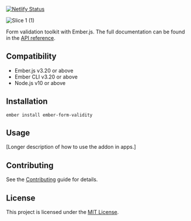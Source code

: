 [![Netlify Status](https://api.netlify.com/api/v1/badges/5023c11a-a892-4a31-b7f4-199678dfbb07/deploy-status)](https://app.netlify.com/sites/frosty-swartz-6ba6b7/deploys)

![Slice 1 (1)](https://user-images.githubusercontent.com/3668313/130347207-7db1bb99-9a66-4e3f-bacf-aa3176b3bf69.png)

Form validation toolkit with Ember.js. The full documentation can be found in the [API reference](https://ember-for-validity.netlify.app/).


Compatibility
------------------------------------------------------------------------------

* Ember.js v3.20 or above
* Ember CLI v3.20 or above
* Node.js v10 or above


Installation
------------------------------------------------------------------------------

```
ember install ember-form-validity
```


Usage
------------------------------------------------------------------------------

[Longer description of how to use the addon in apps.]


Contributing
------------------------------------------------------------------------------

See the [Contributing](CONTRIBUTING.md) guide for details.


License
------------------------------------------------------------------------------

This project is licensed under the [MIT License](LICENSE.md).
